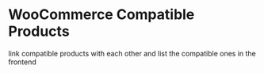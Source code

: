 # WooCommerce Compatible Products
link compatible products with each other and list the compatible ones in the frontend
